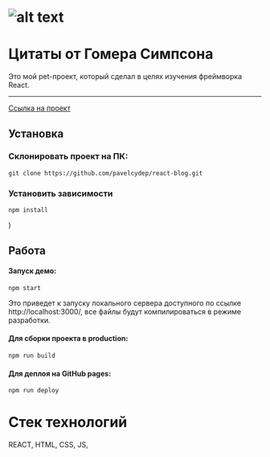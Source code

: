 ![alt text]()
=============
Цитаты от Гомера Симпсона
=============
Это мой pet-проект, который сделал в целях изучения фреймворка React. 
****
[Ссылка на проект]()


## Установка

### Склонировать проект на ПК:

    git clone https://github.com/pavelcydep/react-blog.git
 


### Установить зависимости

    npm install

)

## Работа

#### Запуск демо:

    npm start
    
Это приведет к запуску локального сервера доступного по ссылке http://localhost:3000/, все файлы будут компилироваться в режиме разработки.


#### Для сборки проекта в production:

    npm run build
    
#### Для деплоя на GitHub pages:

    npm run deploy

Стек технологий
===============
REACT, HTML, CSS, JS,

